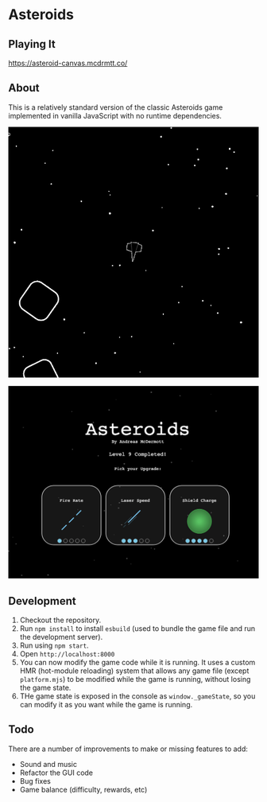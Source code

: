 # Asteroids

## Playing It

https://asteroid-canvas.mcdrmtt.co/

## About

This is a relatively standard version of the classic Asteroids game implemented in vanilla JavaScript with no runtime dependencies.

![](./docs/asteroids.gif)

![](./docs/asteroids_upgrades.png)

## Development

1. Checkout the repository.
2. Run `npm install` to install `esbuild` (used to bundle the game file and run the development server).
3. Run using `npm start`.
4. Open `http://localhost:8000`
5. You can now modify the game code while it is running. It uses a custom HMR (hot-module reloading) system that allows any game file (except `platform.mjs`) to be modified while the game is running, without losing the game state.
6. THe game state is exposed in the console as `window._gameState`, so you can modify it as you want while the game is running.

## Todo

There are a number of improvements to make or missing features to add:

- Sound and music
- Refactor the GUI code
- Bug fixes
- Game balance (difficulty, rewards, etc)

